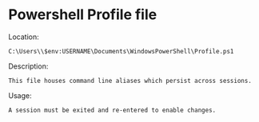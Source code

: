 # Powershell Profile file

Location:

    C:\Users\\$env:USERNAME\Documents\WindowsPowerShell\Profile.ps1

Description:

    This file houses command line aliases which persist across sessions.

Usage:

    A session must be exited and re-entered to enable changes.
